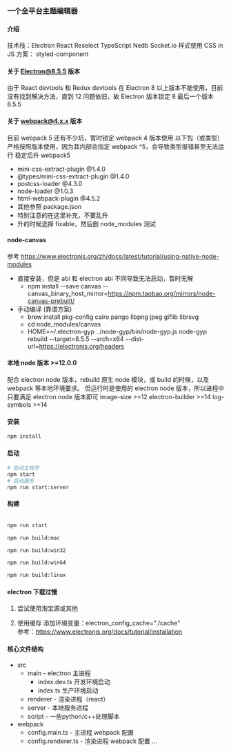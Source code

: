 ### 一个全平台主题编辑器

#### 介绍
技术栈：Electron React Reselect TypeScript Nedb Socket.io
样式使用 CSS in JS 方案： styled-component

#### 关于 Electron@8.5.5 版本
由于 React devtools 和 Redux devtools 在 Electron 8 以上版本不能使用，目前没有找到解决方法，直到 12 问题依旧，故 Electron 版本锁定 8 最后一个版本 8.5.5

#### 关于 webpack@4.x.x 版本
目前 webpack 5 还有不少坑，暂时锁定 webpack 4 版本使用
以下包（或类型）严格按照版本使用，因为其内部会指定 webpack ^5，会导致类型报错甚至无法运行
稳定后升 webpack5
- mini-css-extract-plugin        @1.4.0
- @types/mini-css-extract-plugin @1.4.0 
- postcss-loader                 @4.3.0
- node-loader                    @1.0.3
- html-webpack-plugin            @4.5.2
- 其他参照 package.json
- 特别注意的在这里补充，不要乱升
- 升的时候选择 fixable，然后删 node_modules 测试


#### node-canvas
参考 https://www.electronjs.org/zh/docs/latest/tutorial/using-native-node-modules
- 直接安装，但是 abi 和 electron abi 不同导致无法启动，暂时无解
  - npm install --save canvas --canvas_binary_host_mirror=https://npm.taobao.org/mirrors/node-canvas-prebuilt/
- 手动编译 (靠谱方案)
  - brew install pkg-config cairo pango libpng jpeg giflib librsvg
  - cd node_modules/canvas
  - HOME=~/.electron-gyp ../node-gyp/bin/node-gyp.js node-gyp rebuild --target=8.5.5 --arch=x64 --dist-url=https://electronjs.org/headers


#### 本地 node 版本 >=12.0.0
配合 electron node 版本，rebuild 原生 node 模块，或 build 的时候，以及 webpack 等本地环境要求。
但运行时是使用的 electron node 版本，所以进程中只要满足 electron node 版本即可
image-size        >=12
electron-builder  >=14
log-symbols       >=14


#### 安装

```bash
npm install
```

#### 启动

```bash
# 启动主程序
npm start 
# 启动服务
npm run start:server
```

#### 构建

```bash
  
npm run start

npm run build:mac

npm run build:win32

npm run build:win64

npm run build:linux

```

#### electron 下载过慢

1. 尝试使用淘宝源或其他

2. 使用缓存
   添加环境变量：electron_config_cache="./cache"  
   参考：https://www.electronjs.org/docs/tutorial/installation

#### 核心文件结构

- src
  - main - electron 主进程
    - index.dev.ts 开发环境启动
    - index.ts     生产环境启动
  - renderer - 渲染进程（react）
  - server - 本地服务进程
  - script - 一些python/c++处理脚本
- webpack
  - config.main.ts - 主进程 webpack 配置
  - config.renderer.ts - 渲染进程 webpack 配置
...
